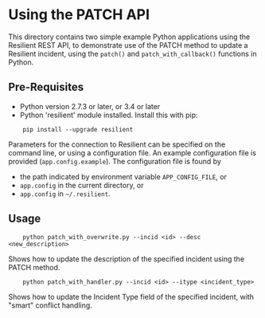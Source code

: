# Using the PATCH API

This directory contains two simple example Python applications using the Resilient REST API, to demonstrate use of the
PATCH method to update a Resilient incident, using the `patch()` and `patch_with_callback()` functions in Python. 

## Pre-Requisites

* Python version 2.7.3 or later, or 3.4 or later
* Python 'resilient' module installed.  Install this with pip:
```
    pip install --upgrade resilient
```
Parameters for the connection to Resilient can be specified on the
command line, or using a configuration file.
An example configuration file is provided (`app.config.example`).
The configuration file is found by
* the path indicated by environment variable `APP_CONFIG_FILE`, or
* `app.config` in the current directory, or
* `app.config` in `~/.resilient`.

## Usage
```
    python patch_with_overwrite.py --incid <id> --desc <new_description>
```
Shows how to update the description of the specified incident using the PATCH method.

```
    python patch_with_handler.py --incid <id> --itype <incident_type>
```
Shows how to update the Incident Type field of the specified incident, with "smart" conflict handling.

